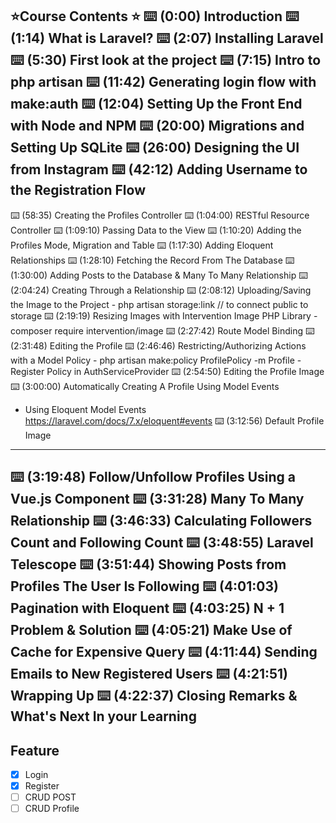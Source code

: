 ⭐️Course Contents ⭐️
⌨️ (0:00) Introduction
⌨️ (1:14) What is Laravel?
⌨️ (2:07) Installing Laravel
⌨️ (5:30) First look at the project
⌨️ (7:15) Intro to php artisan
⌨️ (11:42) Generating login flow with make:auth
⌨️ (12:04) Setting Up the Front End with Node and NPM
⌨️ (20:00) Migrations and Setting Up SQLite
⌨️ (26:00) Designing the UI from Instagram
⌨️ (42:12) Adding Username to the Registration Flow
----------
⌨️ (58:35) Creating the Profiles Controller
⌨️ (1:04:00) RESTful Resource Controller
⌨️ (1:09:10) Passing Data to the View
⌨️ (1:10:20) Adding the Profiles Mode, Migration and Table
⌨️ (1:17:30) Adding Eloquent Relationships
⌨️ (1:28:10) Fetching the Record From The Database
⌨️ (1:30:00) Adding Posts to the Database & Many To Many Relationship
⌨️ (2:04:24) Creating Through a Relationship
⌨️ (2:08:12) Uploading/Saving the Image to the Project
    - php artisan storage:link // to connect public to storage
⌨️ (2:19:19) Resizing Images with Intervention Image PHP Library
    - composer require intervention/image
⌨️ (2:27:42) Route Model Binding
⌨️ (2:31:48) Editing the Profile
⌨️ (2:46:46) Restricting/Authorizing Actions with a Model Policy
    - php artisan make:policy ProfilePolicy -m Profile
    - Register Policy in AuthServiceProvider
⌨️ (2:54:50) Editing the Profile Image
⌨️ (3:00:00) Automatically Creating A Profile Using Model Events
 - Using Eloquent Model Events https://laravel.com/docs/7.x/eloquent#events
⌨️ (3:12:56) Default Profile Image
------------------
⌨️ (3:19:48) Follow/Unfollow Profiles Using a Vue.js Component
⌨️ (3:31:28) Many To Many Relationship
⌨️ (3:46:33) Calculating Followers Count and Following Count
⌨️ (3:48:55) Laravel Telescope
⌨️ (3:51:44) Showing Posts from Profiles The User Is Following
⌨️ (4:01:03) Pagination with Eloquent
⌨️ (4:03:25) N + 1 Problem & Solution
⌨️ (4:05:21) Make Use of Cache for Expensive Query
⌨️ (4:11:44) Sending Emails to New Registered Users
⌨️ (4:21:51) Wrapping Up
⌨️ (4:22:37) Closing Remarks & What's Next In your Learning
-----------------

## Feature
- [x] Login 
- [x] Register
- [ ] CRUD POST
- [ ] CRUD Profile
